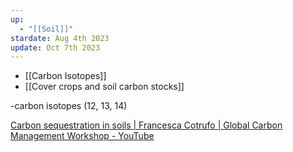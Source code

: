 ```yaml
---
up:
  - "[[Soil]]"
stardate: Aug 4th 2023
update: Oct 7th 2023
---
```

- [[Carbon Isotopes]]
- [[Cover crops and soil carbon stocks]]

-carbon isotopes (12, 13, 14)

[Carbon sequestration in soils | Francesca Cotrufo | Global Carbon Management Workshop - YouTube](https://www.youtube.com/watch?v=RWFsq52sRcE)

